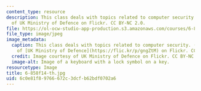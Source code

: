 ```yaml
---
content_type: resource
description: This class deals with topics related to computer security. Image courtesy
  of UK Ministry of Defence on Flickr. CC BY-NC 2.0.
file: https://ol-ocw-studio-app-production.s3.amazonaws.com/courses/6-858-computer-systems-security-fall-2014/6c0e81f89766672c3dcfb62bdf0702a6_6-858f14-th.jpg
file_type: image/jpeg
image_metadata:
  caption: This class deals with topics related to computer security. (Image courtesy
    of [UK Ministry of Defence](https://flic.kr/p/gngZtM) on Flickr. CC BY-NC 2.0.)
  credit: Image courtesy of UK Ministry of Defence on Flickr. CC BY-NC 2.0.
  image-alt: Image of a keyboard with a lock symbol on a key.
resourcetype: Image
title: 6-858f14-th.jpg
uid: 6c0e81f8-9766-672c-3dcf-b62bdf0702a6
---
```

